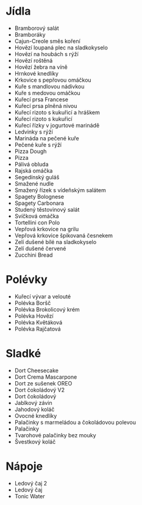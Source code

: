 # Jídla
- Bramborový salát
- Bramboráky
- Cajun-Creole směs koření
- Hovězí loupaná plec na sladkokyselo
- Hovězí na houbách s rýží
- Hovězí roštěná
- Hovězí žebra na víně
- Hrnkové knedlíky
- Krkovice s pepřovou omáčkou
- Kuře s mandlovou nádivkou
- Kuře s medovou omáčkou
- Kuřecí prsa Francese
- Kuřecí prsa plněná nivou
- Kuřecí rizoto s kukuřicí a hráškem
- Kuřecí rizoto s kukuřicí
- Kuřecí řízky v jogurtové marinádě
- Ledvinky s rýží
- Marináda na pečené kuře
- Pečené kuře s rýží
- Pizza Dough
- Pizza
- Pálivá obluda
- Rajská omáčka
- Segedínský guláš
- Smažené nudle
- Smažený řízek s vídeňským salátem
- Spagety Bolognese
- Spagety Carbonara
- Studený těstovinový salát
- Svíčková omáčka
- Tortellini con Polo
- Vepřová krkovice na grilu
- Vepřová krkovice špikovaná česnekem
- Zelí dušené bílé na sladkokyselo
- Zelí dušené červené
- Zucchini Bread

# Polévky
- Kuřecí vývar a velouté
- Polévka Boršč
- Polévka Brokolicový krém
- Polévka Hovězí
- Polévka Květáková
- Polévka Rajčatová

# Sladké
- Dort Cheesecake
- Dort Crema Mascarpone
- Dort ze sušenek OREO
- Dort čokoládový V2
- Dort čokoládový
- Jablkový závin
- Jahodový koláč
- Ovocné knedlíky
- Palačinky s marmeládou a čokoládovou polevou
- Palačinky
- Tvarohové palačinky bez mouky
- Švestkový koláč

# Nápoje
- Ledový čaj 2
- Ledový čaj
- Tonic Water
